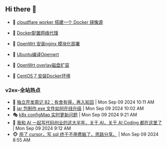 ## Hi there 👋

<!--
**dkyg666/dkyg666** is a ✨ _special_ ✨ repository because its `README.md` (this file) appears on your GitHub profile.

Here are some ideas to get you started:

- 🔭 I’m currently working on ...
- 🌱 I’m currently learning ...
- 👯 I’m looking to collaborate on ...
- 🤔 I’m looking for help with ...
- 💬 Ask me about ...
- 📫 How to reach me: ...
- 😄 Pronouns: ...
- ⚡ Fun fact: ...
-->

<!-- BLOG-POST-LIST:START -->
- 🦩 [cloudflare worker 搭建一个 Docker 镜像源](http://blog.1996099.xyz/archives/cloudflare-worker-da-jian-yi-ge-docker-jing-xiang-zhan) 

- 🚦 [Docker配置网络代理](http://blog.1996099.xyz/archives/dockerpei-zhi-wang-luo-dai-li) 

- 🫶 [OpenWrt 安装nginx 模块化部署](http://blog.1996099.xyz/archives/openwrt-an-zhuang-nginx-mo-kuai-hua-bu-shu) 

- 🦄 [Ubuntu编译Openwrt](http://blog.1996099.xyz/archives/ubuntuzi-bian-yi-openwrt) 

- 🐻 [OpenWrt overlay磁盘扩容](http://blog.1996099.xyz/archives/openwrt-overlay) 

- 🤖 [CentOS 7 安装Docker环境](http://blog.1996099.xyz/archives/centos-docker) 
<!-- BLOG-POST-LIST:END -->

### v2ex-全站热点
<!-- v2ex:START -->
- 🥸 [独立开发周记 82：有舍有得，再入轮回](https://www.v2ex.com/t/1071401#reply0) | Mon Sep 09 2024 10:11 AM
- 🤗 [jar 包制作 exe 文件如何在线升级](https://www.v2ex.com/t/1071397#reply2) | Mon Sep 09 2024 10:02 AM
- 🎭 [k8s configMap 实时更新问题](https://www.v2ex.com/t/1071390#reply3) | Mon Sep 09 2024 9:21 AM
- 🥷 [我和 AI 一起写代码创业的这大半年，关于 AI，关于 AI Coding 都在这里了](https://www.v2ex.com/t/1071388#reply6) | Mon Sep 09 2024 9:12 AM
- 🐵 [用了 cursor，写 sql 终于不用费脑了，思路分享。](https://www.v2ex.com/t/1071382#reply4) | Mon Sep 09 2024 8:55 AM<!-- v2ex:END -->


